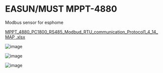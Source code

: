 # EASUN/MUST MPPT-4880
Modbus sensor  for esphome


[MPPT_4880_PC1800_RS485_Modbud_RTU_communication_Protocol1_4_14_MAP&nbsp;.xlsx](https://github.com/syssi/esphome-jnge-mppt-controller/files/10492617/MPPT_4880_PC1800_RS485_Modbud_RTU_communication_Protocol1_4_14_MAP.nbsp.xlsx)

![image](https://github.com/lucasimons/MPPT-4880/assets/67467751/af70ad33-fe1b-42e0-9a67-a942eaeb948f)

![image](https://user-images.githubusercontent.com/67467751/214369917-cbcb4b61-ff61-4334-833f-6b88bc293721.png)

![image](https://user-images.githubusercontent.com/67467751/214369978-3a9cb7b4-cefd-47de-ae7e-7a05acf1d71e.png)


